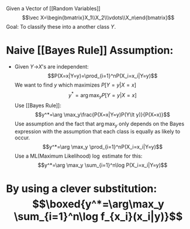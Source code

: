 Given a Vector of [[Random Variables]]
$$\vec X=\begin{bmatrix}X_1\\X_2\\\vdots\\X_n\end{bmatrix}$$
Goal: To classify these into a another class $Y$.
# Naive [[Bayes Rule]] Assumption:
- Given $Y$->$X$'s are independent: $$P(X=x|Y=y)=\prod_{i=1}^nP(X_i=x_i|Y=y)$$
We want to find $y$ which maximizes $P[Y=y|X=x]$
$$y^*=\arg \max_yP[Y=y|X=x]$$
Use [[Bayes Rule]]:$$y^*=\arg \max_y\frac{P(X=x|Y=y)P(Y\lt y)}{P(X=x)}$$
Use assumption and the fact that $\arg\max_y$ only depends on the Bayes expression with the assumption that each class is equally as likely to occur.$$y^*=\arg \max_y \prod_{i=1}^nP(X_i=x_i|Y=y)$$
Use a ML(Maximum Likelihood) $\log$ estimate for this:$$y^*=\arg \max_y \sum_{i=1}^n\log P(X_i=x_i|Y=y)$$
# By using a clever substitution: $$\boxed{y^*=\arg\max_y \sum_{i=1}^n\log f_{x_i}(x_i|y)}$$
